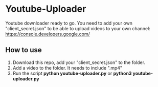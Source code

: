 # Youtube-Uploader

Youtube downloader ready to go. You need to add your own "client_secret.json" to be able to upload videos to your own channel: https://console.developers.google.com/

## How to use
1. Download this repo, add your "client_secret.json" to the folder.
2. Add a video to the folder. It needs to include ".mp4"
3. Run the script **python youtube-uploader.py** or **python3 youtube-uploader.py**

